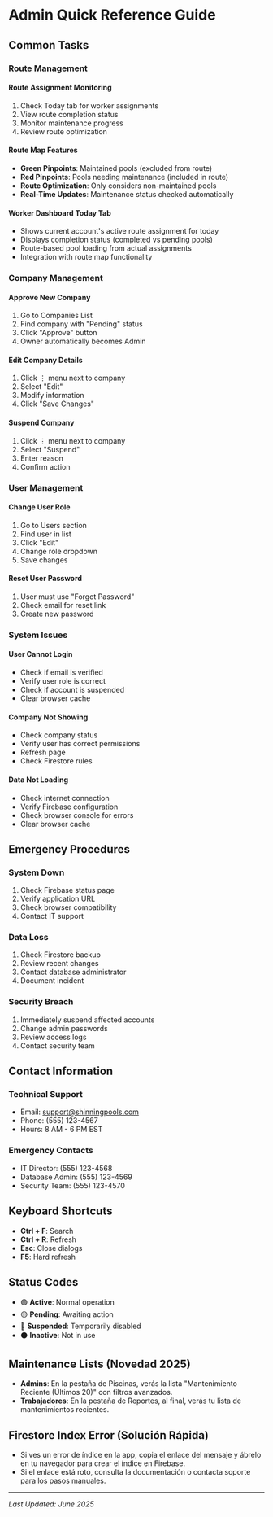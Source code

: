 # Admin Quick Reference Guide

## Common Tasks

### Route Management

#### **Route Assignment Monitoring**
1. Check Today tab for worker assignments
2. View route completion status
3. Monitor maintenance progress
4. Review route optimization

#### **Route Map Features**
- **Green Pinpoints**: Maintained pools (excluded from route)
- **Red Pinpoints**: Pools needing maintenance (included in route)
- **Route Optimization**: Only considers non-maintained pools
- **Real-Time Updates**: Maintenance status checked automatically

#### **Worker Dashboard Today Tab**
- Shows current account's active route assignment for today
- Displays completion status (completed vs pending pools)
- Route-based pool loading from actual assignments
- Integration with route map functionality

### Company Management

#### **Approve New Company**
1. Go to Companies List
2. Find company with "Pending" status
3. Click "Approve" button
4. Owner automatically becomes Admin

#### **Edit Company Details**
1. Click ⋮ menu next to company
2. Select "Edit"
3. Modify information
4. Click "Save Changes"

#### **Suspend Company**
1. Click ⋮ menu next to company
2. Select "Suspend"
3. Enter reason
4. Confirm action

### User Management

#### **Change User Role**
1. Go to Users section
2. Find user in list
3. Click "Edit"
4. Change role dropdown
5. Save changes

#### **Reset User Password**
1. User must use "Forgot Password"
2. Check email for reset link
3. Create new password

### System Issues

#### **User Cannot Login**
- Check if email is verified
- Verify user role is correct
- Check if account is suspended
- Clear browser cache

#### **Company Not Showing**
- Check company status
- Verify user has correct permissions
- Refresh page
- Check Firestore rules

#### **Data Not Loading**
- Check internet connection
- Verify Firebase configuration
- Check browser console for errors
- Clear browser cache

## Emergency Procedures

### **System Down**
1. Check Firebase status page
2. Verify application URL
3. Check browser compatibility
4. Contact IT support

### **Data Loss**
1. Check Firestore backup
2. Review recent changes
3. Contact database administrator
4. Document incident

### **Security Breach**
1. Immediately suspend affected accounts
2. Change admin passwords
3. Review access logs
4. Contact security team

## Contact Information

### **Technical Support**
- Email: support@shinningpools.com
- Phone: (555) 123-4567
- Hours: 8 AM - 6 PM EST

### **Emergency Contacts**
- IT Director: (555) 123-4568
- Database Admin: (555) 123-4569
- Security Team: (555) 123-4570

## Keyboard Shortcuts

- **Ctrl + F**: Search
- **Ctrl + R**: Refresh
- **Esc**: Close dialogs
- **F5**: Hard refresh

## Status Codes

- 🟢 **Active**: Normal operation
- 🟡 **Pending**: Awaiting action
- 🔴 **Suspended**: Temporarily disabled
- ⚫ **Inactive**: Not in use

## Maintenance Lists (Novedad 2025)
- **Admins**: En la pestaña de Piscinas, verás la lista "Mantenimiento Reciente (Últimos 20)" con filtros avanzados.
- **Trabajadores**: En la pestaña de Reportes, al final, verás tu lista de mantenimientos recientes.

## Firestore Index Error (Solución Rápida)
- Si ves un error de índice en la app, copia el enlace del mensaje y ábrelo en tu navegador para crear el índice en Firebase.
- Si el enlace está roto, consulta la documentación o contacta soporte para los pasos manuales.

---

*Last Updated: June 2025* 